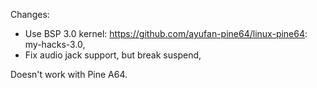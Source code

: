 Changes:
- Use BSP 3.0 kernel: https://github.com/ayufan-pine64/linux-pine64: my-hacks-3.0,
- Fix audio jack support, but break suspend,

Doesn't work with Pine A64.

